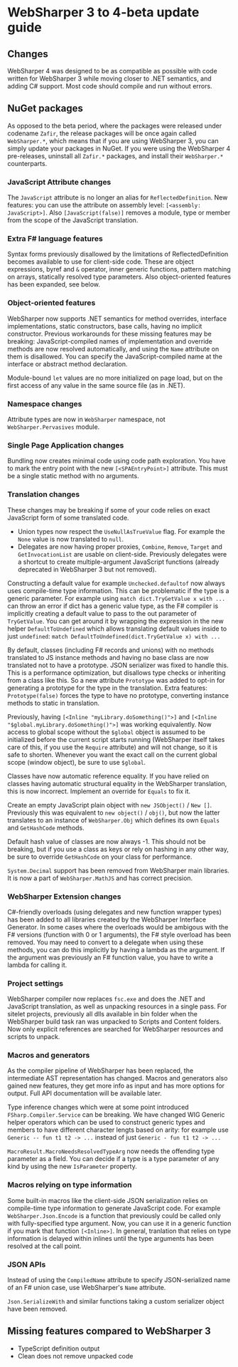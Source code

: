 # WebSharper 3 to 4-beta update guide

## Changes

WebSharper 4 was designed to be as compatible as possible with code written for WebSharper 3 while moving
closer to .NET semantics, and adding C# support.
Most code should compile and run without errors.

## NuGet packages

As opposed to the beta period, where the packages were released under codename `Zafir`, the release packages
will be once again called `WebSharper.*`, which means that if you are using WebSharper 3, you can simply
update your packages in NuGet. If you were using the WebSharper 4 pre-releases, uninstall all `Zafir.*`
packages, and install their `WebSharper.*` counterparts.

### JavaScript Attribute changes

The `JavaScript` attribute is no longer an alias for `ReflectedDefinition`.
New features: you can use the attribute on assembly level: `[<assembly: JavaScript>]`. 
Also `[JavaScript(false)]` removes a module, type or member from the scope of the JavaScript translation.

### Extra F# language features

Syntax forms previously disallowed by the limitations of ReflectedDefinition becomes available to use for client-side code.
These are object expressions, byref and `&` operator, inner generic functions, pattern matching on arrays, statically resolved type parameters.
Also object-oriented features has been expanded, see below.

### Object-oriented features

WebSharper now supports .NET semantics for method overrides, interface implementations, static constructors,
base calls, having no implicit constructor.
Previous workarounds for these missing features may be breaking:
JavaScript-compiled names of implementation and override methods are now resolved automatically, and using the `Name` attribute on them is disallowed.
You can specify the JavaScript-compiled name at the interface or abstract method declaration.

Module-bound `let` values are no more initialized on page load, but on the first access of any value in the same source file (as in .NET).

### Namespace changes

Attribute types are now in `WebSharper` namespace, not `WebSharper.Pervasives` module.

### Single Page Application changes

Bundling now creates minimal code using code path exploration.
You have to mark the entry point with the new `[<SPAEntryPoint>]` attribute.
This must be a single static method with no arguments.

### Translation changes

These changes may be breaking if some of your code relies on exact JavaScript form of some translated code.

* Union types now respect the `UseNullAsTrueValue` flag.
For example the `None` value is now translated to `null`.
* Delegates are now having proper proxies, `Combine`, `Remove`, `Target` and `GetInvocationList` are usable on client-side.
Previously delegates were a shortcut to create multiple-argument JavaScript functions (already deprecated in WebSharper 3 but not removed). 

Constructing a default value for example `Unchecked.defaultof` now always uses compile-time type information.
This can be problematic if the type is a generic parameter. For example using `match dict.TryGetValue x with ...`
can throw an error if dict has a generic value type, as the F# compiler is implicitly creating a default value
to pass to the out parameter of `TryGetValue`. You can get around it by wrapping the expression in the new
helper `DefaultToUndefined` which allows translating default values inside to just `undefined`:
`match DefaultToUndefined(dict.TryGetValue x) with ...`

By default, classes (including F# records and unions) with no methods translated to JS instance methods and
having no base class are now translated not to have a prototype. JSON serializer was fixed to handle this.
This is a performance optimization, but disallows type checks or inheriting from a class like this. So a new
attribute `Prototype` was added to opt-in for generating a prototype for the type in the translation. Extra
features: `Prototype(false)` forces the type to have no prototype, converting instance methods to static in
translation.

Previously, having `[<Inline "myLibrary.doSomething()">]` and `[<Inline "$global.myLibrary.doSomething()">]`
was working equivalently. Now access to global scope without the `$global` object is assumed to be initialized
before the current script starts running (WebSharper itself takes care of this, if you use the `Require`
attribute) and will not change, so it is safe to shorten. Whenever you want the exact call on the current
global scope (window object), be sure to use `$global`.

Classes have now automatic reference equality. If you have relied on classes having automatic structural equality
in the WebSharper translation, this is now incorrect. Implement an override for `Equals` to fix it.

Create an empty JavaScript plain object with `new JSObject()` / `New []`. Previously this was equivalent to `new
object()` / `obj()`, but now the latter translates to an instance of `WebSharper.Obj` which defines its own
`Equals` and `GetHashCode` methods.

Default hash value of classes are now always -1. This should not be breaking, but if you use a class as keys
or rely on hashing in any other way, be sure to override `GetHashCode` on your class for performance.

`System.Decimal` support has been removed from WebSharper main libraries. It is now a part of
`WebSharper.MathJS` and has correct precision.

### WebSharper Extension changes

C#-friendly overloads (using delegates and new function wrapper types) has been added to all libraries created by the WebSharper Interface Generator.
In some cases where the overloads would be ambigous with the F# versions (function with 0 or 1 arguments), the F# style overload has been removed.
You may need to convert to a delegate when using these methods, you can do this implicitly by having a lambda as the argument.
If the argument was previously an F# function value, you have to write a lambda for calling it.

### Project settings

WebSharper compiler now replaces `fsc.exe` and does the .NET and JavaScript translation, as well as unpacking resources in a single pass.
For sitelet projects, previously all dlls available in bin folder when the WebSharper build task ran was unpacked to Scripts and Content folders.
Now only explicit references are searched for WebSharper resources and scripts to unpack.

### Macros and generators

As the compiler pipeline of WebSharper has been replaced, the intermediate AST representation has changed.
Macros and generators also gained new features, they get more info as input and has more options for output.
Full API documentation will be available later.

Type inference changes which were at some point introduced `FSharp.Compiler.Service` can be breaking.
We have changed WIG Generic helper operators which can be used to construct generic types and members
to have different character lengts based on arity: for example use `Generic -- fun t1 t2 -> ...`
instead of just `Generic - fun t1 t2 -> ...`

`MacroResult.MacroNeedsResolvedTypeArg` now needs the offending type parameter as a field. You can decide
if a type is a type parameter of any kind by using the new `IsParameter` property.

### Macros relying on type information

Some built-in macros like the client-side JSON serialization relies on compile-time type information to generate JavaScript code.
For example `WebSharper.Json.Encode` is a function that previously could be called only with fully-specified type argument.
Now, you can use it in a generic function if you mark that function `[<Inline>]`.
In general, tranlation that relies on type information is delayed within inlines until the type arguments has been resolved at the call point.

### JSON APIs

Instead of using the `CompiledName` attribute to specify JSON-serialized name of an F# union case, use WebSharper's `Name` attribute.

`Json.SerializeWith` and similar functions taking a custom serializer object have been removed.
 
## Missing features compared to WebSharper 3

* TypeScript definition output
* Clean does not remove unpacked code 